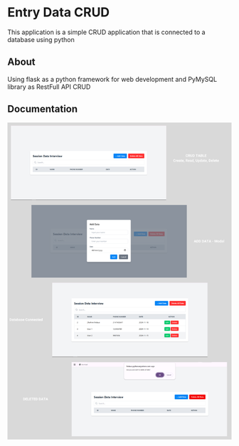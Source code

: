 
# Entry Data CRUD

This application is a simple CRUD application that is connected to a database using python


## About

Using flask as a python framework for web development and PyMySQL library as RestFull API CRUD


## Documentation

![App ScreenShoot](/images/Table%20CRUD.png)

